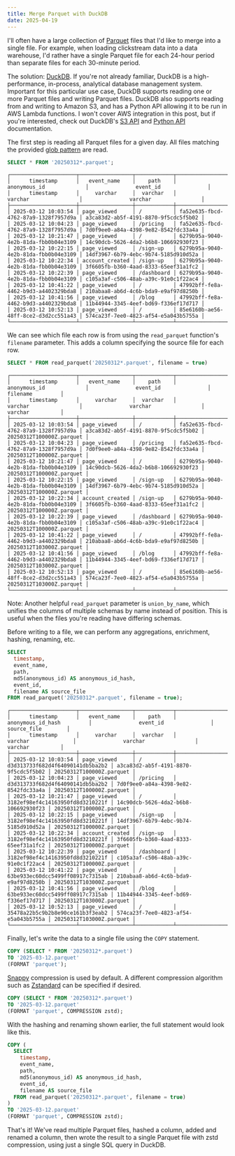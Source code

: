 ```yaml
---
title: Merge Parquet with DuckDB
date: 2025-04-19
---
```


I'll often have a large collection of [Parquet](https://parquet.apache.org/)
files that I'd like to merge into a single file. For example, when loading
clickstream data into a data warehouse, I'd rather have a single Parquet file
for each 24-hour period than separate files for each 30-minute period.

The solution: [DuckDB](https://duckdb.org/). If you're not already familiar,
DuckDB is a high-performance, in-process, analytical database management system.
Important for this particular use case, DuckDB supports reading one or more
Parquet files and writing Parquet files. DuckDB also supports reading from and
writing to Amazon S3, and has a Python API allowing it to be run in AWS Lambda
functions. I won't cover AWS integration in this post, but if you're interested,
check out DuckDB's
[S3 API](https://duckdb.org/docs/stable/extensions/httpfs/s3api) and
[Python API](https://duckdb.org/docs/stable/clients/python/overview)
documentation.

The first step is reading all Parquet files for a given day. All files matching
the provided [glob pattern](<https://en.wikipedia.org/wiki/Glob_(programming)>)
are read.

```sql
SELECT * FROM '20250312*.parquet';
```

```
┌─────────────────────┬─────────────────┬────────────┬──────────────────────────────────────┬──────────────────────────────────────┐
│      timestamp      │   event_name    │    path    │             anonymous_id             │               event_id               │
│      timestamp      │     varchar     │  varchar   │               varchar                │               varchar                │
├─────────────────────┼─────────────────┼────────────┼──────────────────────────────────────┼──────────────────────────────────────┤
│ 2025-03-12 10:03:54 │ page_viewed     │ /          │ fa52e635-fbcd-4762-87a9-1328f7957d9a │ a3ca83d2-ab5f-4191-8870-9f5cdc5f5b02 │
│ 2025-03-12 10:04:23 │ page_viewed     │ /pricing   │ fa52e635-fbcd-4762-87a9-1328f7957d9a │ 7d0f9ee0-a84a-4398-9e82-8542fdc33a4a │
│ 2025-03-12 10:21:47 │ page_viewed     │ /          │ 6279b95a-9040-4e2b-81da-fbb0b04e3109 │ 14c90dcb-5626-4da2-b6b8-106692930f23 │
│ 2025-03-12 10:22:15 │ page_viewed     │ /sign-up   │ 6279b95a-9040-4e2b-81da-fbb0b04e3109 │ 14df3967-6b79-4ebc-9b74-5185d910d52a │
│ 2025-03-12 10:22:34 │ account_created │ /sign-up   │ 6279b95a-9040-4e2b-81da-fbb0b04e3109 │ 3f6605fb-b360-4aad-8333-65eef31a1fc2 │
│ 2025-03-12 10:22:39 │ page_viewed     │ /dashboard │ 6279b95a-9040-4e2b-81da-fbb0b04e3109 │ c105a3af-c506-48ab-a39c-91e0c1f22ac4 │
│ 2025-03-12 10:41:22 │ page_viewed     │ /          │ 47992bff-fe8a-4462-b9d3-a4402329bda8 │ 210abaa8-ab6d-4c6b-bda9-e9af97d8250b │
│ 2025-03-12 10:41:56 │ page_viewed     │ /blog      │ 47992bff-fe8a-4462-b9d3-a4402329bda8 │ 11b44944-3345-4eef-bd69-f336ef17d717 │
│ 2025-03-12 10:52:13 │ page_viewed     │ /          │ 85e6160b-ae56-48ff-8ce2-d3d2cc551a43 │ 574ca23f-7ee0-4823-af54-e5a043b5755a │
└─────────────────────┴─────────────────┴────────────┴──────────────────────────────────────┴──────────────────────────────────────┘
```

We can see which file each row is from using the `read_parquet` function's
`filename` parameter. This adds a column specifying the source file for each
row.

```sql
SELECT * FROM read_parquet('20250312*.parquet', filename = true)
```

```
┌─────────────────────┬─────────────────┬────────────┬──────────────────────────────────────┬──────────────────────────────────────┬──────────────────────────┐
│      timestamp      │   event_name    │    path    │             anonymous_id             │               event_id               │         filename         │
│      timestamp      │     varchar     │  varchar   │               varchar                │               varchar                │         varchar          │
├─────────────────────┼─────────────────┼────────────┼──────────────────────────────────────┼──────────────────────────────────────┼──────────────────────────┤
│ 2025-03-12 10:03:54 │ page_viewed     │ /          │ fa52e635-fbcd-4762-87a9-1328f7957d9a │ a3ca83d2-ab5f-4191-8870-9f5cdc5f5b02 │ 20250312T100000Z.parquet │
│ 2025-03-12 10:04:23 │ page_viewed     │ /pricing   │ fa52e635-fbcd-4762-87a9-1328f7957d9a │ 7d0f9ee0-a84a-4398-9e82-8542fdc33a4a │ 20250312T100000Z.parquet │
│ 2025-03-12 10:21:47 │ page_viewed     │ /          │ 6279b95a-9040-4e2b-81da-fbb0b04e3109 │ 14c90dcb-5626-4da2-b6b8-106692930f23 │ 20250312T100000Z.parquet │
│ 2025-03-12 10:22:15 │ page_viewed     │ /sign-up   │ 6279b95a-9040-4e2b-81da-fbb0b04e3109 │ 14df3967-6b79-4ebc-9b74-5185d910d52a │ 20250312T100000Z.parquet │
│ 2025-03-12 10:22:34 │ account_created │ /sign-up   │ 6279b95a-9040-4e2b-81da-fbb0b04e3109 │ 3f6605fb-b360-4aad-8333-65eef31a1fc2 │ 20250312T100000Z.parquet │
│ 2025-03-12 10:22:39 │ page_viewed     │ /dashboard │ 6279b95a-9040-4e2b-81da-fbb0b04e3109 │ c105a3af-c506-48ab-a39c-91e0c1f22ac4 │ 20250312T100000Z.parquet │
│ 2025-03-12 10:41:22 │ page_viewed     │ /          │ 47992bff-fe8a-4462-b9d3-a4402329bda8 │ 210abaa8-ab6d-4c6b-bda9-e9af97d8250b │ 20250312T103000Z.parquet │
│ 2025-03-12 10:41:56 │ page_viewed     │ /blog      │ 47992bff-fe8a-4462-b9d3-a4402329bda8 │ 11b44944-3345-4eef-bd69-f336ef17d717 │ 20250312T103000Z.parquet │
│ 2025-03-12 10:52:13 │ page_viewed     │ /          │ 85e6160b-ae56-48ff-8ce2-d3d2cc551a43 │ 574ca23f-7ee0-4823-af54-e5a043b5755a │ 20250312T103000Z.parquet │
└─────────────────────┴─────────────────┴────────────┴──────────────────────────────────────┴──────────────────────────────────────┴──────────────────────────┘
```

Note: Another helpful `read_parquet` parameter is `union_by_name`, which unifies
the columns of multiple schemas by name instead of position. This is useful when
the files you're reading have differing schemas.

Before writing to a file, we can perform any aggregations, enrichment, hashing,
renaming, etc.

```sql
SELECT
  timestamp,
  event_name,
  path,
  md5(anonymous_id) AS anonymous_id_hash,
  event_id,
  filename AS source_file
FROM read_parquet('20250312*.parquet', filename = true);
```

```
┌─────────────────────┬─────────────────┬────────────┬──────────────────────────────────┬──────────────────────────────────────┬──────────────────────────┐
│      timestamp      │   event_name    │    path    │        anonymous_id_hash         │               event_id               │       source_file        │
│      timestamp      │     varchar     │  varchar   │             varchar              │               varchar                │         varchar          │
├─────────────────────┼─────────────────┼────────────┼──────────────────────────────────┼──────────────────────────────────────┼──────────────────────────┤
│ 2025-03-12 10:03:54 │ page_viewed     │ /          │ d3d313733f682d4f64090141db5ba2b2 │ a3ca83d2-ab5f-4191-8870-9f5cdc5f5b02 │ 20250312T100000Z.parquet │
│ 2025-03-12 10:04:23 │ page_viewed     │ /pricing   │ d3d313733f682d4f64090141db5ba2b2 │ 7d0f9ee0-a84a-4398-9e82-8542fdc33a4a │ 20250312T100000Z.parquet │
│ 2025-03-12 10:21:47 │ page_viewed     │ /          │ 3182ef98ef4c14163950fd8d3210221f │ 14c90dcb-5626-4da2-b6b8-106692930f23 │ 20250312T100000Z.parquet │
│ 2025-03-12 10:22:15 │ page_viewed     │ /sign-up   │ 3182ef98ef4c14163950fd8d3210221f │ 14df3967-6b79-4ebc-9b74-5185d910d52a │ 20250312T100000Z.parquet │
│ 2025-03-12 10:22:34 │ account_created │ /sign-up   │ 3182ef98ef4c14163950fd8d3210221f │ 3f6605fb-b360-4aad-8333-65eef31a1fc2 │ 20250312T100000Z.parquet │
│ 2025-03-12 10:22:39 │ page_viewed     │ /dashboard │ 3182ef98ef4c14163950fd8d3210221f │ c105a3af-c506-48ab-a39c-91e0c1f22ac4 │ 20250312T100000Z.parquet │
│ 2025-03-12 10:41:22 │ page_viewed     │ /          │ 63be933ec60dcc5499ff08917c7315ab │ 210abaa8-ab6d-4c6b-bda9-e9af97d8250b │ 20250312T103000Z.parquet │
│ 2025-03-12 10:41:56 │ page_viewed     │ /blog      │ 63be933ec60dcc5499ff08917c7315ab │ 11b44944-3345-4eef-bd69-f336ef17d717 │ 20250312T103000Z.parquet │
│ 2025-03-12 10:52:13 │ page_viewed     │ /          │ 35478a22b5c9b2b8e90ce161b3f3eab2 │ 574ca23f-7ee0-4823-af54-e5a043b5755a │ 20250312T103000Z.parquet │
└─────────────────────┴─────────────────┴────────────┴──────────────────────────────────┴──────────────────────────────────────┴──────────────────────────┘
```

Finally, let's write the data to a single file using the `COPY` statement.

```sql
COPY (SELECT * FROM '20250312*.parquet')
TO '2025-03-12.parquet'
(FORMAT 'parquet');
```

[Snappy](<https://en.wikipedia.org/wiki/Snappy_(compression)>) compression is used
by default. A different compression algorithm such as
[Zstandard](https://en.wikipedia.org/wiki/Zstd) can be specified if desired.

```sql
COPY (SELECT * FROM '20250312*.parquet')
TO '2025-03-12.parquet'
(FORMAT 'parquet', COMPRESSION zstd);
```

With the hashing and renaming shown earlier, the full statement would look like
this.

```sql
COPY (
  SELECT
    timestamp,
    event_name,
    path,
    md5(anonymous_id) AS anonymous_id_hash,
    event_id,
    filename AS source_file
  FROM read_parquet('20250312*.parquet', filename = true)
)
TO '2025-03-12.parquet'
(FORMAT 'parquet', COMPRESSION zstd);
```

That's it! We've read multiple Parquet files, hashed a column, added and renamed
a column, then wrote the result to a single Parquet file with zstd compression,
using just a single SQL query in DuckDB.
